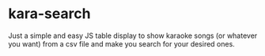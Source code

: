 # kara-search
Just a simple and easy JS table display to show karaoke songs (or whatever you want) from a csv file and make you search for your desired ones. 
